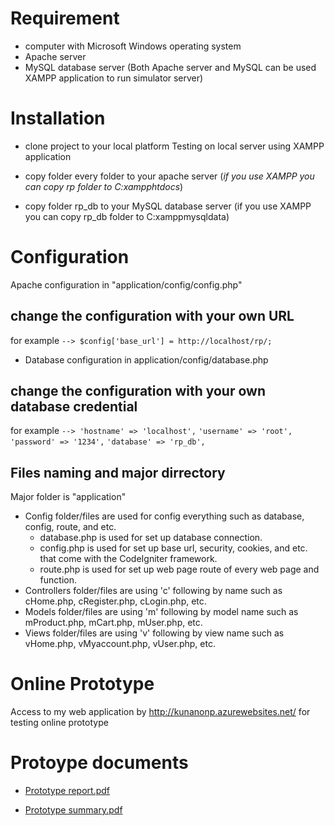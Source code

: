 # Requirement

* computer with Microsoft Windows operating system
* Apache server
* MySQL database server
(Both Apache server and MySQL can be used XAMPP application to run simulator server)

# Installation
* clone project to your local platform
Testing on local server using XAMPP application

* copy folder every folder to your apache server
(*if you use XAMPP you can copy rp folder to C:xampphtdocs*)

* copy folder rp_db to your MySQL database server
(if you use XAMPP you can copy rp_db folder to C:xamppmysqldata)

# Configuration
Apache configuration
in "application/config/config.php"

## change the configuration with your own URL

for example
`--> $config['base_url'] = http://localhost/rp/;`
- Database configuration in application/config/database.php

## change the configuration with your own database credential

for example
`--> 'hostname' => 'localhost',`
`'username' => 'root',`
`'password' => '1234',`
`'database' => 'rp_db',`

## Files naming and major dirrectory

Major folder is "application"

* Config folder/files are used for config everything such as database, config, route, and etc.
	* database.php is used for set up database connection.
	* config.php is used for set up base url, security, cookies, and etc. that come with the CodeIgniter framework.
	* route.php is used for set up web page route of every web page and function.
* Controllers folder/files are using 'c' following by name such as cHome.php, cRegister.php, cLogin.php, etc.
* Models folder/files are using 'm' following by model name such as mProduct.php, mCart.php, mUser.php, etc.
* Views folder/files are using 'v' following by view name such as vHome.php, vMyaccount.php, vUser.php, etc.

# Online Prototype
Access to my web application by http://kunanonp.azurewebsites.net/ for testing online prototype


# Protoype documents
        
* [Prototype report.pdf](https://github.com/KunanonP/Research-prototype/blob/master/prototype%20report%20documents/Report.pdff)

* [Prototype summary.pdf](https://github.com/KunanonP/Research-prototype/blob/master/prototype%20report%20documents/presentation.pdf)
